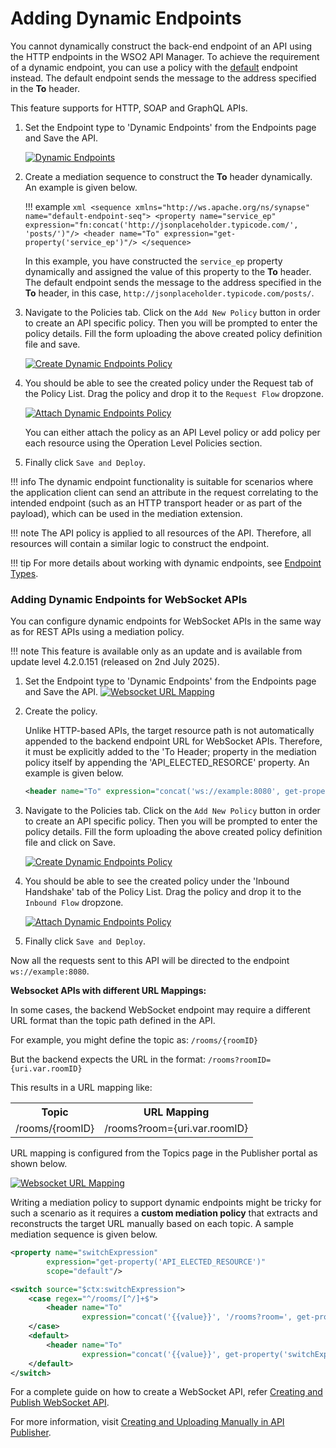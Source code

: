 # Adding Dynamic Endpoints

You cannot dynamically construct the back-end endpoint of an API using the HTTP endpoints in the WSO2 API Manager. To achieve the requirement of a dynamic endpoint, you can use a policy with the [default](https://mi.docs.wso2.com/en/4.2.0/reference/synapse-properties/endpoint-properties/#list-of-endpoints) endpoint instead. The default endpoint sends the message to the address specified in the **To** header. 

This feature supports for HTTP, SOAP and GraphQL APIs.

1. Set the Endpoint type to 'Dynamic Endpoints' from the Endpoints page and Save the API.

    [![Dynamic Endpoints]({{base_path}}/assets/img/learn/api-gateway/message-mediation/dynamic-endpoints.png)]({{base_path}}/assets/img/learn/api-gateway/message-mediation/dynamic-endpoints.png)  

2. Create a mediation sequence to construct the **To** header dynamically. An example is given below.
 
    !!! example
        ``` xml
        <sequence xmlns="http://ws.apache.org/ns/synapse" name="default-endpoint-seq">
            <property name="service_ep" expression="fn:concat('http://jsonplaceholder.typicode.com/', 'posts/')"/>
            <header name="To" expression="get-property('service_ep')"/>
        </sequence>
        ```

    In this example, you have constructed the `service_ep` property dynamically and assigned the value of this property to the **To** header. The default endpoint sends the message to the address specified in the **To** header, in this case, 
    `http://jsonplaceholder.typicode.com/posts/`.

3. Navigate to the Policies tab. Click on the `Add New Policy` button in order to create an API specific policy. Then you will be prompted to enter the policy    details. Fill the form uploading the above created policy definition file and save.

    [![Create Dynamic Endpoints Policy]({{base_path}}/assets/img/learn/api-gateway/message-mediation/create-dynamic-endpoint-policy.png)]({{base_path}}/assets/img/learn/api-gateway/message-mediation/create-dynamic-endpoint-policy.png)

4. You should be able to see the created policy under the Request tab of the Policy List. Drag the policy and drop it to the `Request Flow` dropzone. 

    [![Attach Dynamic Endpoints Policy]({{base_path}}/assets/img/learn/api-gateway/message-mediation/attach-dynamic-endpoint-policy.png)]({{base_path}}/assets/img/learn/api-gateway/message-mediation/attach-dynamic-endpoint-policy.png)

    You can either attach the policy as an API Level policy or add policy per each resource using the Operation Level Policies section.

5. Finally click `Save and Deploy`.

!!! info
    The dynamic endpoint functionality is suitable for scenarios where the application client can send an attribute in the request correlating to the intended endpoint (such as an HTTP transport header or as part of the payload), which can be used in the mediation extension.

!!! note
    The API policy is applied to all resources of the API. Therefore, all resources will contain a similar logic to construct the endpoint.

!!! tip
    For more details about working with dynamic endpoints, see [Endpoint Types]({{base_path}}/learn/design-api/endpoints/endpoint-types).

<!-- You can copy the content of the above sequence to an XML file and upload it to an API configured with a dynamic endpoint using the Publisher Portal UI. -->

### Adding Dynamic Endpoints for WebSocket APIs

You can configure dynamic endpoints for WebSocket APIs in the same way as for REST APIs using a mediation policy. 

!!! note
    This feature is available only as an update and is available from update level 4.2.0.151 (released on 2nd July 2025).

1. Set the Endpoint type to 'Dynamic Endpoints' from the Endpoints page and Save the API.
    [![Websocket URL Mapping]({{base_path}}/assets/img/learn/api-gateway/message-mediation/dynamic-endpoints-ws.png
    )]({{base_path}}/assets/img/learn/api-gateway/message-mediation/dynamic-endpoints-ws.png)

2. Create the policy. 
    
    Unlike HTTP-based APIs, the target resource path is not automatically appended to the backend endpoint URL for WebSocket APIs. Therefore, it must be explicitly added to the 'To Header; property in the mediation policy itself by appending the 'API_ELECTED_RESORCE' property. An example is given below.

    ```xml
    <header name="To" expression="concat('ws://example:8080', get-property('API_ELECTED_RESOURCE'))"/>
    ```

3. Navigate to the Policies tab. Click on the `Add New Policy` button in order to create an API specific policy. Then you will be prompted to enter the policy details. Fill the form uploading the above created policy definition file and click on Save.

    [![Create Dynamic Endpoints Policy]({{base_path}}/assets/img/learn/api-gateway/message-mediation/create-dynamic-endpoint-policy-ws.png)]({{base_path}}/assets/img/learn/api-gateway/message-mediation/create-dynamic-endpoint-policy-ws.png)

4. You should be able to see the created policy under the 'Inbound Handshake' tab of the Policy List. Drag the policy and drop it to the `Inbound Flow` dropzone. 

    [![Attach Dynamic Endpoints Policy]({{base_path}}/assets/img/learn/api-gateway/message-mediation/attach-dynamic-endpoint-policy-ws.png)]({{base_path}}/assets/img/learn/api-gateway/message-mediation/attach-dynamic-endpoint-policy-ws.png)

5. Finally click `Save and Deploy`.

Now all the requests sent to this API will be directed to the endpoint `ws://example:8080`.

**Websocket APIs with different URL Mappings:**

In some cases, the backend WebSocket endpoint may require a different URL format than the topic path defined in the API.

For example, you might define the topic as:
`/rooms/{roomID}`

But the backend expects the URL in the format:
`/rooms?roomID={uri.var.roomID}`

This results in a URL mapping like:
<table>
    <tr><th><b>Topic</b> </th><th><b>URL Mapping</b></th></tr>
    <tr><td>/rooms/{roomID}</td><td>/rooms?room={uri.var.roomID}</td></tr>
</table>

URL mapping is configured from the Topics page in the Publisher portal as shown below.

[![Websocket URL Mapping]({{base_path}}/assets/img/learn/api-gateway/message-mediation/websocket-url-mapping.png
)]({{base_path}}/assets/img/learn/api-gateway/message-mediation/websocket-url-mapping.png)

Writing a mediation policy to support dynamic endpoints might be tricky for such a scenario as it requires a **custom mediation policy** that extracts and reconstructs the target URL manually based on each topic. A sample mediation sequence is given below.

```xml
<property name="switchExpression"
        expression="get-property('API_ELECTED_RESOURCE')"
        scope="default"/>

<switch source="$ctx:switchExpression">
    <case regex="^/rooms/[^/]+$">
        <header name="To"
                expression="concat('{{value}}', '/rooms?room=', get-property('uri.var.roomID'))"/>
    </case>
    <default>
        <header name="To"
                expression="concat('{{value}}', get-property('switchExpression'))"/>
    </default>
</switch>
```

For a complete guide on how to create a WebSocket API, refer [Creating and Publish WebSocket API]({{base_path}}/tutorials/streaming-api/create-and-publish-websocket-api).

For more information, visit [Creating and Uploading Manually in API Publisher]({{base_path}}/learn/api-gateway/message-mediation/changing-the-default-mediation-flow-of-api-requests#creating-and-uploading-manually-in-api-publisher).
